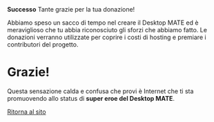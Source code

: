 <!--
.. title: Successful Donation
.. slug: donation-completed
.. date: 2014-11-04 22:23:23
.. tags:
.. link:
.. description:
-->

<div class="alert alert-success"><strong>Successo</strong> Tante grazie per la tua donazione!</div>

Abbiamo speso un sacco di tempo nel creare il Desktop MATE ed è meraviglioso che tu abbia riconosciuto gli sforzi
che abbiamo fatto. Le donazioni verranno utilizzate per coprire i costi di hosting e premiare i contributori del progetto.

<div class="bs-component">
    <div class="jumbotron">
        <h1>Grazie!</h1>
        <p>Questa sensazione calda e confusa che provi è Internet
        che ti sta promuovendo allo status di <b>super eroe del Desktop MATE</b>.</p>
        <a href="/" class="btn btn-primary btn-lg">Ritorna al sito</a>
        </p>
    </div>
</div>
